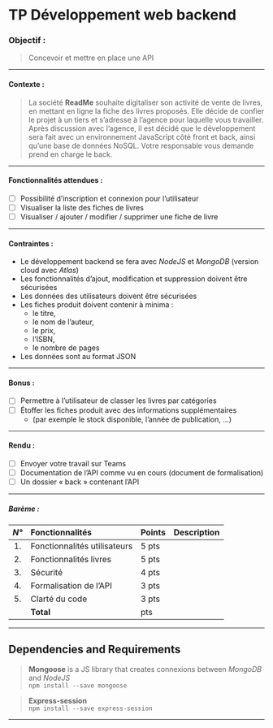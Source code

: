

# TP Développement web backend



### Objectif : 
> Concevoir et mettre en place une API
***


#### Contexte : 
> La société **ReadMe** souhaite digitaliser son activité de vente de livres, en mettant en ligne la fiche des livres proposés. Elle décide de confier le projet à un tiers et s’adresse à l’agence pour laquelle vous travailler.
Après discussion avec l’agence, il est décidé que le développement sera fait avec un environnement JavaScript côté front et back, ainsi qu’une base de données NoSQL. Votre responsable vous demande prend en charge le back.
___


#### Fonctionnalités attendues :

- [ ] Possibilité d’inscription et connexion pour l’utilisateur
- [ ] Visualiser la liste des fiches de livres
- [ ] Visualiser / ajouter / modifier / supprimer une fiche de livre 
___


#### Contraintes :

- Le développement backend se fera avec *NodeJS* et *MongoDB* (version cloud avec *Atlas*)
- Les fonctionnalités d’ajout, modification et suppression doivent être sécurisées
- Les données des utilisateurs doivent être sécurisées
- Les fiches produit doivent contenir à minima :
  - le titre, 
  - le nom de l’auteur, 
  - le prix, 
  - l’ISBN, 
  - le nombre de pages
- Les données sont au format JSON
---


#### Bonus :

- [ ] Permettre à l’utilisateur de classer les livres par catégories
- [ ] Étoffer les fiches produit avec des informations supplémentaires 
  - (par exemple le stock disponible, l’année de publication, …)
---


#### Rendu :

- [ ] Envoyer votre travail sur Teams
- [ ] Documentation de l’API comme vu en cours (document de formalisation)
- [ ] Un dossier « back » contenant l’API
---


##### Barème : 

| ***N°***  | **Fonctionnalités**           | **Points** | **Description** |
| :-:       | :---------------------------- | :--------- | :-------------- |
| 1.        | Fonctionnalités utilisateurs  |    5 pts   |  |
| 2.        | Fonctionnalités livres        |    5 pts   |  |
| 3.        | Sécurité                      |    4 pts   |  |
| 4.        | Formalisation de l’API        |    3 pts   |  |
| 5.        | Clarté du code                |    3 pts   |  |
|           | **Total**                     |      pts   |  |

___



## Dependencies and Requirements 

> **Mongoose** is a JS library that creates connexions between *MongoDB* and *NodeJS*\
> `npm install --save mongoose`


> **Express-session**\
> `npm install --save express-session`

---